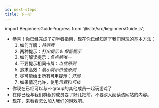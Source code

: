 ```yaml
---
id: next-steps
title: 下一步
---
```


import BeginnersGuideProgress from '@site/src/beginnersGuide.js';

<BeginnersGuideProgress id="next-steps" />

- 恭喜！你已经完成了初学者指南，现在你已经知道了我们游玩的基本方法：
  1. 如何弃牌：*待弃牌*
  1. 两种提示：*打出提示* & *保留提示*
  1. 如何解读提示：*焦点牌唯一*
  1. 不要提示相同卡牌：*点优原则*
  1. 追求高效：*最小提示价值原则*
  1. 尽可能给出所有可用提示：*开局*
  1. 如果情况允许，使用*示意*和*巧技*
- 你现在已经可以与H-group的其他成员一起玩游戏了
- 在你已经与我们群组的成员耍了好几把前，不要深入阅读该网站的内容。
- 现在，来看看[怎么加入我们的游戏](../how-to-join.md)吧。
